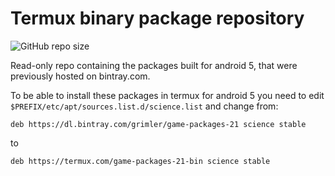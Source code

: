 # Termux binary package repository

![GitHub repo size](https://img.shields.io/github/repo-size/termux/game-packages-21-bin)

Read-only repo containing the packages built for android 5, that were
previously hosted on bintray.com. 

To be able to install these packages in termux for android 5 you need
to edit `$PREFIX/etc/apt/sources.list.d/science.list` and change from:

```
deb https://dl.bintray.com/grimler/game-packages-21 science stable
```

to

```
deb https://termux.com/game-packages-21-bin science stable
```
